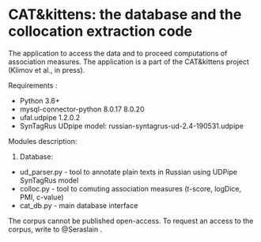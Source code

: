 # CAT&kittens: the database and the collocation extraction code

The application to access the data and to proceed computations of association measures. The application is a part of the CAT&kittens project (Klimov et al., in press).


Requirements :

- Python 3.6+
- mysql-connector-python	8.0.17	8.0.20
- ufal.udpipe 1.2.0.2
- SynTagRus UDpipe model: russian-syntagrus-ud-2.4-190531.udpipe

Modules description:

1. Database:
* ud_parser.py - tool to annotate plain texts in Russian using UDPipe SynTagRus model
* colloc.py - tool to comuting association measures (t-score, logDice, PMI, c-value)
* cat_db.py - main database interface

The corpus cannot be published open-access. To request an access to the corpus, write to @Seraslain .
